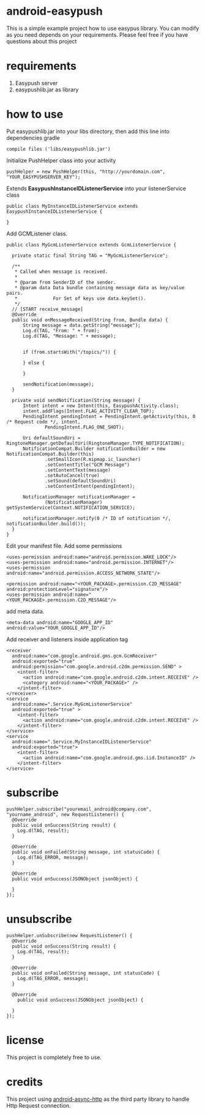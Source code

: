 # android-easypush
  This is a simple example project how to use easypus library. You can modify as you need depends on your requirements. Please feel free if you have questions about this project
  
# requirements
  1. Easypush server
  2. easypushlib.jar as library

# how to use

  Put easypushlib.jar into your libs directory, then add this line into dependencies gradle
  
  ```
  compile files ('libs/easypushlib.jar')
  ```
  
  Initialize PushHelper class into your activity
  
  ```
  pushHelper = new PushHelper(this, "http://yourdomain.com", "YOUR_EASYPUSHSERVER_KEY");
  ```
  
  Extends **EasypushInstanceIDListenerService** into your listenerService class
  
  ```
  public class MyInstanceIDListenerService extends EasypushInstanceIDListenerService {

  }
  ```
  
  Add GCMListener class.
  
  ```
  public class MyGcmListenerService extends GcmListenerService {

    private static final String TAG = "MyGcmListenerService";

    /**
     * Called when message is received.
     *
     * @param from SenderID of the sender.
     * @param data Data bundle containing message data as key/value pairs.
     *             For Set of keys use data.keySet().
     */
    // [START receive_message]
    @Override
    public void onMessageReceived(String from, Bundle data) {
        String message = data.getString("message");
        Log.d(TAG, "From: " + from);
        Log.d(TAG, "Message: " + message);


        if (from.startsWith("/topics/")) {

        } else {

        }

        sendNotification(message);
    }

    private void sendNotification(String message) {
        Intent intent = new Intent(this, EasypushActivity.class);
        intent.addFlags(Intent.FLAG_ACTIVITY_CLEAR_TOP);
        PendingIntent pendingIntent = PendingIntent.getActivity(this, 0 /* Request code */, intent,
                PendingIntent.FLAG_ONE_SHOT);

        Uri defaultSoundUri = RingtoneManager.getDefaultUri(RingtoneManager.TYPE_NOTIFICATION);
        NotificationCompat.Builder notificationBuilder = new NotificationCompat.Builder(this)
                .setSmallIcon(R.mipmap.ic_launcher)
                .setContentTitle("GCM Message")
                .setContentText(message)
                .setAutoCancel(true)
                .setSound(defaultSoundUri)
                .setContentIntent(pendingIntent);

        NotificationManager notificationManager =
                (NotificationManager) getSystemService(Context.NOTIFICATION_SERVICE);

        notificationManager.notify(0 /* ID of notification */, notificationBuilder.build());
    }
  }
  ```
  
  Edit your manifest file. Add some permissions
  
  ```
  <uses-permission android:name="android.permission.WAKE_LOCK"/>
  <uses-permission android:name="android.permission.INTERNET"/>
  <uses-permission android:name="android.permission.ACCESS_NETWORK_STATE"/>

  <permission android:name="<YOUR_PACKAGE>.permission.C2D_MESSAGE" android:protectionLevel="signature"/>
  <uses-permission android:name="<YOUR_PACKAGE>.permission.C2D_MESSAGE"/>
  ```
  
  add meta data. 
  
  ```
  <meta-data android:name="GOOGLE_APP_ID" android:value="YOUR_GOOGLE_APP_ID"/>
  ```
  
  Add receiver and listeners inside application tag
  
  ```
  <receiver
    android:name="com.google.android.gms.gcm.GcmReceiver"
    android:exported="true"
    android:permission="com.google.android.c2dm.permission.SEND" >
      <intent-filter>
        <action android:name="com.google.android.c2dm.intent.RECEIVE" />
        <category android:name="<YOUR_PACKAGE>" />
      </intent-filter>
  </receiver>
  <service
    android:name=".Service.MyGcmListenerService"
    android:exported="true" >
      <intent-filter>
        <action android:name="com.google.android.c2dm.intent.RECEIVE" />
      </intent-filter>
  </service>
  <service
    android:name=".Service.MyInstanceIDListenerService"
    android:exported="true">
      <intent-filter>
        <action android:name="com.google.android.gms.iid.InstanceID" />
      </intent-filter>
  </service>
  ```
  
# subscribe

  ```
  pushHelper.subscribe("youremail_android@company.com", "yourname_android", new RequestListener() {
    @Override
    public void onSuccess(String result) {
      Log.d(TAG, result);
    }

    @Override
    public void onFailed(String message, int statusCode) {
      Log.d(TAG_ERROR, message);
    }

    @Override
    public void onSuccess(JSONObject jsonObject) {

    }
  });
  ```

# unsubscribe

  ```
  pushHelper.unSubscribe(new RequestListener() {
    @Override
    public void onSuccess(String result) {
      Log.d(TAG, result);
    }

    @Override
    public void onFailed(String message, int statusCode) {
      Log.d(TAG_ERROR, message);
    }

    @Override
      public void onSuccess(JSONObject jsonObject) {

    }
  });
  ```

# license
  This project is completely free to use.

# credits
  This project using [android-async-http](http://loopj.com/android-async-http/ "android-async-http") as the third party library to handle Http Request connection.
